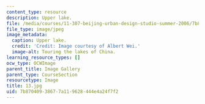 ```yaml
---
content_type: resource
description: Upper lake.
file: /media/courses/11-307-beijing-urban-design-studio-summer-2006/7b87040938677a119628444e4a24f7f2_14.jpg
file_type: image/jpeg
image_metadata:
  caption: Upper lake.
  credit: 'Credit: Image courtesy of Albert Wei.'
  image-alt: Touring the lakes of China.
learning_resource_types: []
ocw_type: OCWImage
parent_title: Image Gallery
parent_type: CourseSection
resourcetype: Image
title: 13.jpg
uid: 7b870409-3867-7a11-9628-444e4a24f7f2
---
```


